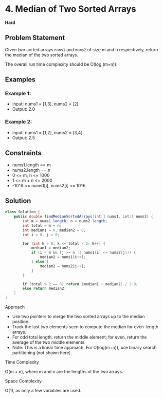# 4. Median of Two Sorted Arrays
**Hard**

## Problem Statement
Given two sorted arrays `nums1` and `nums2` of size m and n respectively, return the median of the two sorted arrays.

The overall run time complexity should be O(log (m+n)).

## Examples
### Example 1:
- Input: nums1 = [1,3], nums2 = [2]
- Output: 2.0

### Example 2:
- Input: nums1 = [1,2], nums2 = [3,4]
- Output: 2.5

## Constraints
- nums1.length == m
- nums2.length == n
- 0 <= m, n <= 1000
- 1 <= m + n <= 2000
- -10^6 <= nums1[i], nums2[i] <= 10^6

## Solution
```java
class Solution {
	public double findMedianSortedArrays(int[] nums1, int[] nums2) {
		int m = nums1.length, n = nums2.length;
		int total = m + n;
		int median1 = 0, median2 = 0;
		int i = 0, j = 0;

		for (int k = 0; k <= total / 2; k++) {
			median1 = median2;
			if (i < m && (j >= n || nums1[i] <= nums2[j])) {
				median2 = nums1[i++];
			} else {
				median2 = nums2[j++];
			}
		}

		if (total % 2 == 0) return (median1 + median2) / 2.0;
		else return median2;
	}
}
```

Approach

- Use two pointers to merge the two sorted arrays up to the median position.
- Track the last two elements seen to compute the median for even-length arrays.
- For odd total length, return the middle element; for even, return the average of the two middle elements.
- Note: This is a linear time approach. For O(log(m+n)), use binary search partitioning (not shown here).

Time Complexity

O(m + n), where m and n are the lengths of the two arrays.

Space Complexity

O(1), as only a few variables are used.
